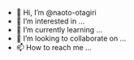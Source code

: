 - 👋 Hi, I’m @naoto-otagiri
- 👀 I’m interested in ...
- 🌱 I’m currently learning ...
- 💞️ I’m looking to collaborate on ...
- 📫 How to reach me ...

<!---
naoto-otagiri/naoto-otagiri is a ✨ special ✨ repository because its `README.md` (this file) appears on your GitHub profile.
You can click the Preview link to take a look at your changes.
--->
